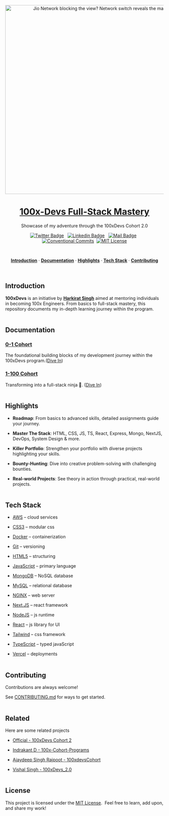 <a href="https://harkirat.classx.co.in/">
  <p align=center>
    <img width = "600px" alt="Jio Network blocking the view? Network switch reveals the magic!" src="./assets/cohort-2.jpg">
  <p>
  <h1 align="center">100x-Devs Full-Stack Mastery</h1>
</a>

<p align="center">
  Showcase of my adventure through the 100xDevs Cohort 2.0
</p>

<div align= "center">

[![Twitter Badge](https://img.shields.io/badge/-@KadlagAkash-1ca0f1?style=flat&labelColor=1ca0f1&logo=twitter&logoColor=white&link=https://twitter.com/KadlagAkash)](https://twitter.com/KadlagAkash) &nbsp; [![Linkedin Badge](https://img.shields.io/badge/-KadlagAkash-0e76a8?style=flat&labelColor=0e76a8&logo=linkedin&logoColor=white)](https://www.linkedin.com/in/kadlagakash/) &nbsp; [![Mail Badge](https://img.shields.io/badge/-akashkadlag14-c0392b?style=flat&labelColor=c0392b&logo=gmail&logoColor=white)](mailto:akashkadlag14@gmail.com) &nbsp; [![Conventional Commits](https://img.shields.io/badge/Conventional%20Commits-1.0.0-%23FE5196?logo=conventionalcommits&logoColor=white)](https://conventionalcommits.org)&nbsp; [![MIT License](https://img.shields.io/badge/License-MIT-green.svg)](https://choosealicense.com/licenses/mit/)

</div>
<br>

<p align="center">
  <a href="#introduction"><strong>Introduction</strong></a> ·
  <a href="#documentation"><strong>Documentation</strong></a> ·
  <a href="#highlights"><strong>Highlights</strong></a> ·
  <a href="#tech-stack"><strong>Tech Stack</strong></a> ·
  <a href="#contributing"><strong>Contributing</strong></a>
</p>
</br>

## Introduction

**100xDevs** is an initiative by **[Harkirat Singh](https://www.youtube.com/@harkirat1)** aimed at mentoring individuals in becoming 100x Engineers. From basics to full-stack mastery, this repository documents my in-depth learning journey within the program.
</br></br>

## Documentation

### [0-1 Cohort](./0-1/README.md)

The foundational building blocks of my development journey within the 100xDevs program.([Dive In](./0-1/README.md#showcase))

### [1-100 Cohort](./1-100/)

Transforming into a full-stack ninja 🥷. ([Dive In](./1-100/README.md#showcase))
</br></br>

## Highlights

- **Roadmap**: From basics to advanced skills, detailed assignments guide your journey.

- **Master The Stack**: HTML, CSS, JS, TS, React, Express, Mongo, NextJS, DevOps, System Design & more.

- **Killer Portfolio**: Strengthen your portfolio with diverse projects highlighting your skills.

- **Bounty-Hunting**: Dive into creative problem-solving with challenging bounties.

- **Real-world Projects**: See theory in action through practical, real-world projects.
  </br></br>

## Tech Stack

- [AWS](https://aws.amazon.com/) – cloud services

- [CSS3](https://developer.mozilla.org/en-US/docs/Web/CSS) – modular css

- [Docker](https://www.docker.com/) – containerization

- [Git](https://git-scm.com/) – versioning

- [HTML5](https://developer.mozilla.org/en-US/docs/Web/HTML) – structuring

- [JavaScript](https://developer.mozilla.org/en-US/docs/Web/JavaScript) – primary language

- [MongoDB](https://www.mongodb.com/) – NoSQL database

- [MySQL](https://www.mysql.com/) – relational database

- [NGINX](https://www.nginx.com/) – web server

- [Next.JS](https://nextjs.org/) – react framework

- [NodeJS](https://nodejs.org/) – js runtime

- [React](https://reactjs.org/) – js library for UI

- [Tailwind](https://tailwindcss.com/) – css framework

- [TypeScript](https://www.typescriptlang.org/) – typed javaScript

- [Vercel](https://vercel.com/) – deployments
  </br></br>

## Contributing

Contributions are always welcome!

See [CONTRIBUTING.md](./CONTRIBUTING.md) for ways to get started.
</br></br>

## Related

Here are some related projects

- [Official - 100xDevs Cohort 2](https://github.com/100xdevs-cohort-2/assignments)

- [Indrakant D - 100x-Cohort-Programs](https://github.com/its-id/100x-Cohort-Programs)

- [Ajaydeep Singh Rajpoot - 100xdevsCohort](https://github.com/Ajaydeep123/100xdevsCohort)

- [Vishal Singh - 100xDevs_2.0](https://github.com/vishalsingh2972/100xDevs_2.0)
  </br></br>

## License

This project is licensed under the [MIT License](./LICENSE). &nbsp;Feel free to learn, add upon, and share my work!
